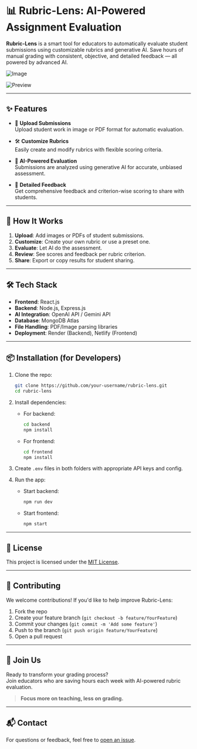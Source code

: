 # 📊 Rubric-Lens: AI-Powered Assignment Evaluation
**Rubric-Lens** is a smart tool for educators to automatically evaluate student submissions using customizable rubrics and generative AI. Save hours of manual grading with consistent, objective, and detailed feedback — all powered by advanced AI.

![Image](https://github.com/user-attachments/assets/694655f0-a1ef-48a1-81ca-d51f74d4753d)

![Preview](https://github.com/user-attachments/assets/3d360081-18fc-4daa-9a0c-7cc445d19752)

---

## ✨ Features

- 📁 **Upload Submissions**  
  Upload student work in image or PDF format for automatic evaluation.

- 🛠 **Customize Rubrics**  
  Easily create and modify rubrics with flexible scoring criteria.

- 🤖 **AI-Powered Evaluation**  
  Submissions are analyzed using generative AI for accurate, unbiased assessment.

- 📝 **Detailed Feedback**  
  Get comprehensive feedback and criterion-wise scoring to share with students.

---

## 🚀 How It Works

1. **Upload**: Add images or PDFs of student submissions.
2. **Customize**: Create your own rubric or use a preset one.
3. **Evaluate**: Let AI do the assessment.
4. **Review**: See scores and feedback per rubric criterion.
5. **Share**: Export or copy results for student sharing.

---

## 🛠 Tech Stack

- **Frontend**: React.js
- **Backend**: Node.js, Express.js
- **AI Integration**: OpenAI API / Gemini API
- **Database**: MongoDB Atlas
- **File Handling**: PDF/Image parsing libraries
- **Deployment**: Render (Backend), Netlify (Frontend)

---

## 📦 Installation (for Developers)

1. Clone the repo:
   ```bash
   git clone https://github.com/your-username/rubric-lens.git
   cd rubric-lens
   ```

2. Install dependencies:
   - For backend:
     ```bash
     cd backend
     npm install
     ```

   - For frontend:
     ```bash
     cd frontend
     npm install
     ```

3. Create `.env` files in both folders with appropriate API keys and config.

4. Run the app:
   - Start backend:
     ```bash
     npm run dev
     ```

   - Start frontend:
     ```bash
     npm start
     ```

---

## 📄 License

This project is licensed under the [MIT License](LICENSE).

---

## 🤝 Contributing

We welcome contributions! If you'd like to help improve Rubric-Lens:

1. Fork the repo
2. Create your feature branch (`git checkout -b feature/YourFeature`)
3. Commit your changes (`git commit -m 'Add some feature'`)
4. Push to the branch (`git push origin feature/YourFeature`)
5. Open a pull request

---

## 🙌 Join Us

Ready to transform your grading process?  
Join educators who are saving hours each week with AI-powered rubric evaluation.

> **Focus more on teaching, less on grading.**

---

## 📬 Contact

For questions or feedback, feel free to [open an issue](https://github.com/balaji-r-2007/rubric_lens/issues).

